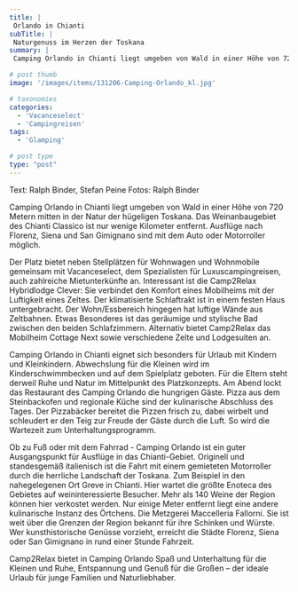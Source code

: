 ```yaml
---
title: |
 Orlando in Chianti
subTitle: |
 Naturgenuss im Herzen der Toskana
summary: |
 Camping Orlando in Chianti liegt umgeben von Wald in einer Höhe von 720 Metern mitten in der Natur der hügeligen Toskana. Das Weinanbaugebiet des Chianti Classico ist nur wenige Kilometer entfernt. Ausflüge nach Florenz, Siena und San Gimignano sind mit dem Auto oder Motorroller möglich.

# post thumb
image: '/images/items/131206-Camping-Orlando_kl.jpg'

# taxonomies
categories: 
  - 'Vacanceselect'
  - 'Campingreisen'
tags:
  - 'Glamping'

# post type
type: "post"
---
```


Text: Ralph Binder, Stefan Peine Fotos: Ralph Binder  

 Camping Orlando in Chianti liegt umgeben von Wald in einer Höhe von 720 Metern mitten in der Natur der hügeligen Toskana. Das Weinanbaugebiet des Chianti Classico ist nur wenige Kilometer entfernt. Ausflüge nach Florenz, Siena und San Gimignano sind mit dem Auto oder Motorroller möglich.  

 Der Platz bietet neben Stellplätzen für Wohnwagen und Wohnmobile gemeinsam mit Vacanceselect, dem Spezialisten für Luxuscampingreisen, auch zahlreiche Mietunterkünfte an. Interessant ist die Camp2Relax Hybridlodge Clever: Sie verbindet den Komfort eines Mobilheims mit der Luftigkeit eines Zeltes. Der klimatisierte Schlaftrakt ist in einem festen Haus untergebracht. Der Wohn/Essbereich hingegen hat luftige Wände aus Zeltbahnen. Etwas Besonderes ist das geräumige und stylische Bad zwischen den beiden Schlafzimmern. Alternativ bietet Camp2Relax das Mobilheim Cottage Next sowie verschiedene Zelte und Lodgesuiten an.  

 Camping Orlando in Chianti eignet sich besonders für Urlaub mit Kindern und Kleinkindern. Abwechslung für die Kleinen wird im Kinderschwimmbecken und auf dem Spielplatz geboten. Für die Eltern steht derweil Ruhe und Natur im Mittelpunkt des Platzkonzepts. Am Abend lockt das Restaurant des Camping Orlando die hungrigen Gäste. Pizza aus dem Steinbackofen und regionale Küche sind der kulinarische Abschluss des Tages. Der Pizzabäcker bereitet die Pizzen frisch zu, dabei wirbelt und schleudert er den Teig zur Freude der Gäste durch die Luft. So wird die Wartezeit zum Unterhaltungsprogramm.  

 Ob zu Fuß oder mit dem Fahrrad - Camping Orlando ist ein guter Ausgangspunkt für Ausflüge in das Chianti-Gebiet. Originell und standesgemäß italienisch ist die Fahrt mit einem gemieteten Motorroller durch die herrliche Landschaft der Toskana. Zum Beispiel in den nahegelegenen Ort Greve in Chianti. Hier wartet die größte Enoteca des Gebietes auf weininteressierte Besucher. Mehr als 140 Weine der Region können hier verkostet werden. Nur einige Meter entfernt liegt eine andere kulinarische Instanz des Örtchens. Die Metzgerei Maccelleria Fallorni. Sie ist weit über die Grenzen der Region bekannt für ihre Schinken und Würste. Wer kunsthistorische Genüsse vorzieht, erreicht die Städte Florenz, Siena oder San Gimignano in rund einer Stunde Fahrzeit.  

 Camp2Relax bietet in Camping Orlando Spaß und Unterhaltung für die Kleinen und Ruhe, Entspannung und Genuß für die Großen – der ideale Urlaub für junge Familien und Naturliebhaber.  